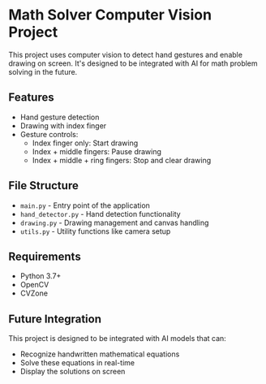 # Math Solver Computer Vision Project

This project uses computer vision to detect hand gestures and enable drawing on screen. It's designed to be integrated with AI for math problem solving in the future.

## Features

- Hand gesture detection
- Drawing with index finger
- Gesture controls:
  - Index finger only: Start drawing
  - Index + middle fingers: Pause drawing
  - Index + middle + ring fingers: Stop and clear drawing

## File Structure

- `main.py` - Entry point of the application
- `hand_detector.py` - Hand detection functionality
- `drawing.py` - Drawing management and canvas handling
- `utils.py` - Utility functions like camera setup

## Requirements

- Python 3.7+
- OpenCV
- CVZone

## Future Integration

This project is designed to be integrated with AI models that can:

- Recognize handwritten mathematical equations
- Solve these equations in real-time
- Display the solutions on screen
